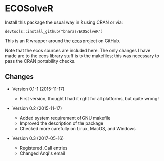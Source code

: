ECOSolveR
=========

Install this package the usual way in R using CRAN or via:

```{r}
devtools::install_github("bnaras/ECOSolveR")
```

This is an R wrapper around the [ecos](https://github.com/embotech/ecos) project
on GitHub.

Note that the ecos sources are included here. The only changes I have made are to
the ecos library stuff is to the makefiles; this was necessary to pass the
CRAN portability checks.

## Changes

- Version 0.1-1 (2015-11-17)
	- First version, thought I had it right for all platforms, but quite wrong!

- Version 0.2 (2015-11-17)
	- Added system requirement of GNU makefile
	- Improved the description of the package
	- Checked more carefully on Linux, MacOS, and Windows

- Version 0.3 (2017-05-16)
	- Registered .Call entries
	- Changed Anqi's email
